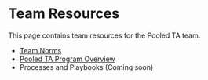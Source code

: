 # Team Resources
This page contains team resources for the Pooled TA team.

- [Team Norms](./team-norms.md)
- [Pooled TA Program Overview](./pooled-ta-program-overview.md)
- Processes and Playbooks (Coming soon)